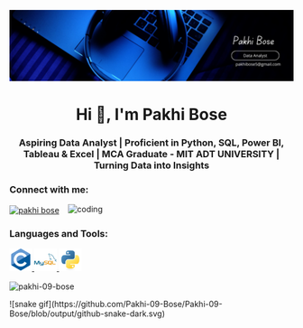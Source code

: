 ![logo](https://github.com/Pakhi-09-Bose/Pakhi-09-Bose/blob/main/Blue%20Modern%20Corporate%20Staff%20Profile%20LinkedIn%20Banner.png)
<h1 align="center">Hi 👋, I'm Pakhi Bose</h1>
<h3 align="center">Aspiring Data Analyst | Proficient in Python, SQL, Power BI, Tableau & Excel | MCA Graduate - MIT ADT UNIVERSITY | Turning Data into Insights</h3>

<h3 align="left">Connect with me:</h3>
<img align="right" alt="coding" width="400" src="https://user-images.githubusercontent.com/102985224/211582827-8fd748d6-9181-4c5f-a620-76168b861a4d.gif">
<p align="left">
<a href="https://linkedin.com/in/pakhi bose" target="blank"><img align="center" src="https://raw.githubusercontent.com/rahuldkjain/github-profile-readme-generator/master/src/images/icons/Social/linked-in-alt.svg" alt="pakhi bose" height="30" width="40" /></a>
</p>

<h3 align="left">Languages and Tools:</h3>
<p align="left"> <a href="https://www.cprogramming.com/" target="_blank" rel="noreferrer"> <img src="https://raw.githubusercontent.com/devicons/devicon/master/icons/c/c-original.svg" alt="c" width="40" height="40"/> </a> <a href="https://www.mysql.com/" target="_blank" rel="noreferrer"> <img src="https://raw.githubusercontent.com/devicons/devicon/master/icons/mysql/mysql-original-wordmark.svg" alt="mysql" width="40" height="40"/> </a> <a href="https://www.python.org" target="_blank" rel="noreferrer"> <img src="https://raw.githubusercontent.com/devicons/devicon/master/icons/python/python-original.svg" alt="python" width="40" height="40"/> </a> </p>

<p><img align="center" src="https://github-readme-stats.vercel.app/api/top-langs?username=pakhi-09-bose&show_icons=true&locale=en&layout=compact" alt="pakhi-09-bose" /></p>
![snake gif](https://github.com/Pakhi-09-Bose/Pakhi-09-Bose/blob/output/github-snake-dark.svg)
